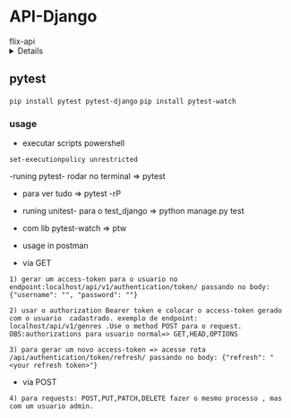 # API-Django

<summary>flix-api</summary>


<details>

`ìnicial`

- CRUD de filmes
`django_restframework`
`permissoes admin -> all`
`permissoes user -> safe_methods= GET, HEAD, OPTIONS`

- Autenticação
`djangorestframework-simplejwt`

- comandos Django/bash
`django-admin startproject core .`
`python manage.py migrate`
`python manage.py createsuperuser`
`python manage.py runserver`
`python manage.py startapp <nome_do_app>`
`python mange.py makemigrations`

`adm controller`

*admsuper
*Adm$50001

`user_teste`
*cinemark
*cines@23

</details>

## pytest

`pip install pytest pytest-django`
`pip install pytest-watch`

### usage

- executar scripts powershell

`set-executionpolicy unrestricted`

-runing pytest- rodar no terminal => pytest

- para ver tudo => pytest -rP

- runing unitest- para o test_django => python manage.py test
- com lib pytest-watch => ptw



- usage in postman

- via GET

`1) gerar um access-token para o usuario no endpoint:localhost/api/v1/authentication/token/ passando no body:  {"username": "", "password": ""}`

`2) usar o authorization Bearer token e colocar o access-token gerado com o usuario  cadastrado. exemplo de endpoint: localhost/api/v1/genres .Use o method POST para o request. OBS:authorizations para usuario normal=> GET,HEAD,OPTIONS`

`3) para gerar um novo access-token => acesse rota /api/authentication/token/refresh/ passando no body: {"refresh": "<your refresh token>"}`

- via POST

`4) para requests: POST,PUT,PATCH,DELETE fazer o mesmo processo , mas com um usuario admin.`